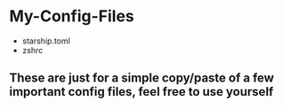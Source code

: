# My-Config-Files
- starship.toml
- zshrc
## These are just for a simple copy/paste of a few important config files, feel free to use yourself

